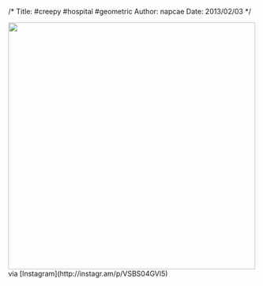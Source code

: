 /*
Title: #creepy #hospital #geometric
Author: napcae
Date: 2013/02/03
*/

<img src="http://distilleryimage5.s3.amazonaws.com/d7705f4c6e3c11e2b1c722000a1fba7b_7.jpg" width="500" class="img-polaroid"/>  
via [Instagram](http://instagr.am/p/VSBS04GVl5)